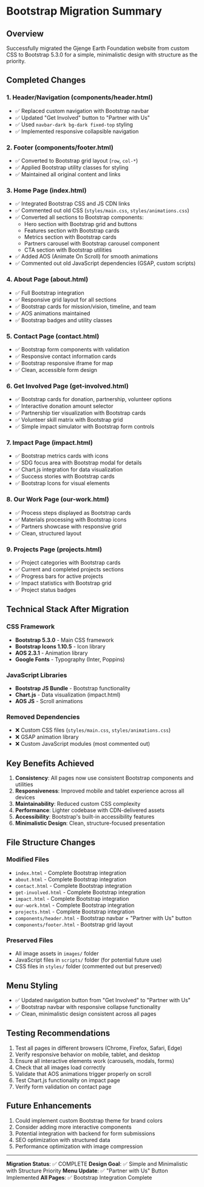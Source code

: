 # Bootstrap Migration Summary

## Overview
Successfully migrated the Gjenge Earth Foundation website from custom CSS to Bootstrap 5.3.0 for a simple, minimalistic design with structure as the priority.

## Completed Changes

### 1. Header/Navigation (components/header.html)
- ✅ Replaced custom navigation with Bootstrap navbar
- ✅ Updated "Get Involved" button to "Partner with Us"
- ✅ Used `navbar-dark bg-dark fixed-top` styling
- ✅ Implemented responsive collapsible navigation

### 2. Footer (components/footer.html)
- ✅ Converted to Bootstrap grid layout (`row`, `col-*`)
- ✅ Applied Bootstrap utility classes for styling
- ✅ Maintained all original content and links

### 3. Home Page (index.html)
- ✅ Integrated Bootstrap CSS and JS CDN links
- ✅ Commented out old CSS (`styles/main.css`, `styles/animations.css`)
- ✅ Converted all sections to Bootstrap components:
  - Hero section with Bootstrap grid and buttons
  - Features section with Bootstrap cards
  - Metrics section with Bootstrap cards
  - Partners carousel with Bootstrap carousel component
  - CTA section with Bootstrap utilities
- ✅ Added AOS (Animate On Scroll) for smooth animations
- ✅ Commented out old JavaScript dependencies (GSAP, custom scripts)

### 4. About Page (about.html)
- ✅ Full Bootstrap integration
- ✅ Responsive grid layout for all sections
- ✅ Bootstrap cards for mission/vision, timeline, and team
- ✅ AOS animations maintained
- ✅ Bootstrap badges and utility classes

### 5. Contact Page (contact.html)
- ✅ Bootstrap form components with validation
- ✅ Responsive contact information cards
- ✅ Bootstrap responsive iframe for map
- ✅ Clean, accessible form design

### 6. Get Involved Page (get-involved.html)
- ✅ Bootstrap cards for donation, partnership, volunteer options
- ✅ Interactive donation amount selector
- ✅ Partnership tier visualization with Bootstrap cards
- ✅ Volunteer skill matrix with Bootstrap grid
- ✅ Simple impact simulator with Bootstrap form controls

### 7. Impact Page (impact.html)
- ✅ Bootstrap metrics cards with icons
- ✅ SDG focus area with Bootstrap modal for details
- ✅ Chart.js integration for data visualization
- ✅ Success stories with Bootstrap cards
- ✅ Bootstrap Icons for visual elements

### 8. Our Work Page (our-work.html)
- ✅ Process steps displayed as Bootstrap cards
- ✅ Materials processing with Bootstrap icons
- ✅ Partners showcase with responsive grid
- ✅ Clean, structured layout

### 9. Projects Page (projects.html)
- ✅ Project categories with Bootstrap cards
- ✅ Current and completed projects sections
- ✅ Progress bars for active projects
- ✅ Impact statistics with Bootstrap grid
- ✅ Project status badges

## Technical Stack After Migration

### CSS Framework
- **Bootstrap 5.3.0** - Main CSS framework
- **Bootstrap Icons 1.10.5** - Icon library
- **AOS 2.3.1** - Animation library
- **Google Fonts** - Typography (Inter, Poppins)

### JavaScript Libraries
- **Bootstrap JS Bundle** - Bootstrap functionality
- **Chart.js** - Data visualization (impact.html)
- **AOS JS** - Scroll animations

### Removed Dependencies
- ❌ Custom CSS files (`styles/main.css`, `styles/animations.css`)
- ❌ GSAP animation library
- ❌ Custom JavaScript modules (most commented out)

## Key Benefits Achieved

1. **Consistency**: All pages now use consistent Bootstrap components and utilities
2. **Responsiveness**: Improved mobile and tablet experience across all devices
3. **Maintainability**: Reduced custom CSS complexity
4. **Performance**: Lighter codebase with CDN-delivered assets
5. **Accessibility**: Bootstrap's built-in accessibility features
6. **Minimalistic Design**: Clean, structure-focused presentation

## File Structure Changes

### Modified Files
- `index.html` - Complete Bootstrap integration
- `about.html` - Complete Bootstrap integration
- `contact.html` - Complete Bootstrap integration
- `get-involved.html` - Complete Bootstrap integration
- `impact.html` - Complete Bootstrap integration
- `our-work.html` - Complete Bootstrap integration
- `projects.html` - Complete Bootstrap integration
- `components/header.html` - Bootstrap navbar + "Partner with Us" button
- `components/footer.html` - Bootstrap grid layout

### Preserved Files
- All image assets in `images/` folder
- JavaScript files in `scripts/` folder (for potential future use)
- CSS files in `styles/` folder (commented out but preserved)

## Menu Styling
- ✅ Updated navigation button from "Get Involved" to "Partner with Us"
- ✅ Bootstrap navbar with responsive collapse functionality
- ✅ Clean, minimalistic design consistent across all pages

## Testing Recommendations

1. Test all pages in different browsers (Chrome, Firefox, Safari, Edge)
2. Verify responsive behavior on mobile, tablet, and desktop
3. Ensure all interactive elements work (carousels, modals, forms)
4. Check that all images load correctly
5. Validate that AOS animations trigger properly on scroll
6. Test Chart.js functionality on impact page
7. Verify form validation on contact page

## Future Enhancements

1. Could implement custom Bootstrap theme for brand colors
2. Consider adding more interactive components
3. Potential integration with backend for form submissions
4. SEO optimization with structured data
5. Performance optimization with image compression

---

**Migration Status**: ✅ COMPLETE
**Design Goal**: ✅ Simple and Minimalistic with Structure Priority
**Menu Update**: ✅ "Partner with Us" Button Implemented
**All Pages**: ✅ Bootstrap Integration Complete
